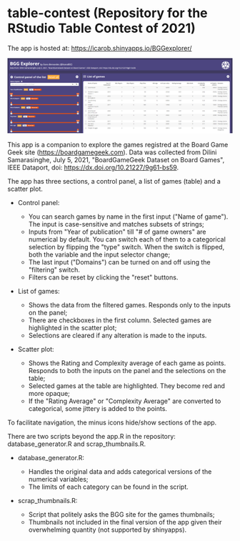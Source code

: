 # table-contest (Repository for the RStudio Table Contest of 2021)

The app is hosted at: https://icarob.shinyapps.io/BGGexplorer/

![App preview](https://github.com/IcaroBernardes/table-contest/blob/main/preview.png)

This app is a companion to explore the games registred at the Board Game Geek site (https://boardgamegeek.com). Data was collected from Dilini Samarasinghe, July 5, 2021, "BoardGameGeek Dataset on Board Games", IEEE Dataport, doi: https://dx.doi.org/10.21227/9g61-bs59.

The app has three sections, a control panel, a list of games (table) and a scatter plot.

* Control panel:
  + You can search games by name in the first input ("Name of game"). The input is case-sensitive and matches subsets of strings;
  + Inputs from "Year of publication" till "# of game owners" are numerical by default. You can switch each of them to a categorical selection by flipping the "type" switch. When the switch is flipped, both the variable and the input selector change;
  + The last input ("Domains") can be turned on and off using the "filtering" switch.
  + Filters can be reset by clicking the "reset" buttons.

* List of games:
  + Shows the data from the filtered games. Responds only to the inputs on the panel;
  + There are checkboxes in the first column. Selected games are highlighted in the scatter plot;
  + Selections are cleared if any alteration is made to the inputs.

* Scatter plot:
  + Shows the Rating and Complexity average of each game as points. Responds to both the inputs on the panel and the selections on the table;
  + Selected games at the table are highlighted. They become red and more opaque;
  + If the "Rating Average" or "Complexity Average" are converted to categorical, some jittery is added to the points.

To facilitate navigation, the minus icons hide/show sections of the app.

There are two scripts beyond the app.R in the repository: database_generator.R and scrap_thumbnails.R.

* database_generator.R:
  + Handles the original data and adds categorical versions of the numerical variables;
  + The limits of each category can be found in the script.

* scrap_thumbnails.R:
  + Script that politely asks the BGG site for the games thumbnails;
  + Thumbnails not included in the final version of the app given their overwhelming quantity (not supported by shinyapps).
